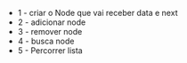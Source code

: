 * 1 - criar o Node que vai receber data e next
* 2 - adicionar node
* 3 - remover node
* 4 -  busca node
* 5 - Percorrer lista